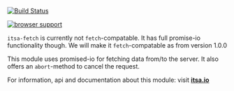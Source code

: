 [![Build Status](https://travis-ci.org/ItsAsbreuk/itsa-jsext.svg?branch=master)](https://travis-ci.org/ItsAsbreuk/itsa-fetch)

[![browser support](https://ci.testling.com/ItsAsbreuk/itsa-fetch.png)](https://ci.testling.com/ItsAsbreuk/itsa-fetch)

`itsa-fetch` is currently not `fetch`-compatable. It has full promise-io functionality though. We will make it `fetch`-compatable as from version 1.0.0

This module uses promised-io for fetching data from/to the server. It also offers an `abort`-method to cancel the request.

For information, api and documentation about this module: visit <b><a href="http://itsa.io/docs/itsa-io/index.html">itsa.io</a></b>
